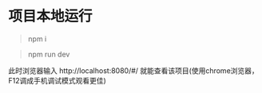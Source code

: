# 项目本地运行
> npm i

> npm run dev

此时浏览器输入 http://localhost:8080/#/ 就能查看该项目(使用chrome浏览器，F12调成手机调试模式观看更佳)
